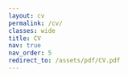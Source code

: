 ```yaml
---
layout: cv
permalink: /cv/
classes: wide
title: CV
nav: true
nav_order: 5
redirect_to: /assets/pdf/CV.pdf
---
```

